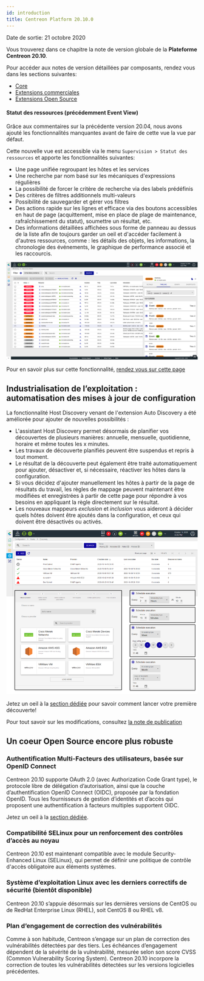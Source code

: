 ```yaml
---
id: introduction
title: Centreon Platform 20.10.0
---
```


Date de sortie: 21 octobre 2020

Vous trouverez dans ce chapitre la note de version globale de la **Plateforme
Centreon 20.10**.

Pour accéder aux notes de version détaillées par composants, rendez vous dans
les sections suivantes:

- [Core](centreon-core)
- [Extensions commerciales](centreon-commercial-extensions)
- [Extensions Open Source](centreon-os-extensions)

#### Statut des ressources (précédemment Event View)

Grâce aux commentaires sur la précédente version 20.04, nous avons ajouté les
fonctionnalités manquantes avant de faire de cette vue la vue par défaut.

Cette nouvelle vue est accessible via le menu `Supervision > Statut des ressources` et
apporte les fonctionnalités suivantes:

- Une page unifiée regroupant les hôtes et les services
- Une recherche par nom basé sur les mécaniques d'expressions régulières
- La possibilité de forcer le critère de recherche via des labels prédéfinis
- Des critères de filtres additionnels multi-valeurs
- Possibilité de sauvegarder et gérer vos filtres
- Des actions rapide sur les lignes et efficace via des boutons accessibles en
haut de page (acquittement, mise en place de plage de maintenance,
rafraîchissement du statut), soumettre un résultat, etc.
- Des informations détaillées affichées sous forme de panneau au dessus de la
liste afin de toujours garder un oeil et d'accéder facilement à d'autres
ressources, comme : les détails des objets, les informations, la chronologie
des événements, le graphique de performance associé et les raccourcis.

![image](../assets/monitoring/resources_status_1.png)

Pour en savoir plus sur cette fonctionnalité, [rendez vous sur cette
page](../alerts-notifications/resources-status)

## Industrialisation de l’exploitation : automatisation des mises à jour de configuration

La fonctionnalité Host Discovery venant de l'extension Auto Discovery a été
améliorée pour ajouter de nouvelles possibilités :

- L'assistant Host Discovery permet désormais de planifier vos découvertes de
plusieurs manières: annuelle, mensuelle, quotidienne, horaire et même toutes
les x minutes.
- Les travaux de découverte planifiés peuvent être suspendus et repris à tout
moment.
- Le résultat de la découverte peut également être traité automatiquement pour
ajouter, désactiver et, si nécessaire, réactiver les hôtes dans la
configuration.
- Si vous décidez d'ajouter manuellement les hôtes à partir de la page de
résultats du travail, les règles de mappage peuvent maintenant être modifiées
et enregistrées à partir de cette page pour répondre à vos besoins en appliquant
la règle directement sur le résultat.
- Les nouveaux mappeurs *exclusion* et *inclusion* vous aideront à décider quels
hôtes doivent être ajoutés dans la configuration, et ceux qui doivent être
désactivés ou activés.

![image](../assets/monitoring/discovery/host_disco_intro.png)

Jetez un oeil à la [section dédiée](../monitoring/discovery/hosts-discovery)
pour savoir comment lancer votre première découverte!

Pour tout savoir sur les modifications, consultez
[la note de publication](centreon-commercial-extensions#centreon-auto-discovery-release-notes)

## Un coeur Open Source encore plus robuste

### Authentification Multi-Facteurs des utilisateurs, basée sur OpenID Connect

Centreon 20.10 supporte OAuth 2.0 (avec Authorization Code Grant type), le
protocole libre de délégation d’autorisation, ainsi que la couche
d’authentification OpenID Connect (OIDC), proposée par la fondation OpenID.
Tous les fournisseurs de gestion d’identités et d’accès qui proposent une
authentification à facteurs multiples supportent OIDC.

Jetez un oeil à la [section dédiée](../administration/parameters/centreon-ui#openid-connect).

### Compatibilité SELinux pour un renforcement des contrôles d’accès au noyau

Centreon 20.10 est maintenant compatible avec le module Security-Enhanced Linux
(SELinux), qui permet de définir une politique de contrôle d'accès obligatoire
aux éléments systèmes.

### Système d’exploitation Linux avec les derniers correctifs de sécurité (bientôt disponible)

Centreon 20.10 s’appuie désormais sur les dernières versions de CentOS ou de
RedHat Enterprise Linux (RHEL), soit CentOS 8 ou RHEL v8.

### Plan d’engagement de correction des vulnérabilités

Comme à son habitude, Centreon s’engage sur un plan de correction des
vulnérabilités détectées par des tiers. Les échéances d’engagement dépendent de
la sévérité de la vulnérabilité, mesurée selon son score CVSS (Common
Vulnerability Scoring System). Centreon 20.10 incorpore la correction de toutes
les vulnérabilités détectées sur les versions logicielles précédentes.
